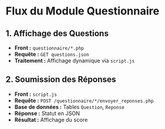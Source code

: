 # Flux du Module Questionnaire

## 1. Affichage des Questions
- **Front :** `questionnaire/*.php`
- **Requête :** `GET questions.json`
- **Traitement :** Affichage dynamique via `script.js`

## 2. Soumission des Réponses
- **Front :** `script.js`
- **Requête :** `POST /questionnaire/*/envoyer_reponses.php`
- **Base de données :** Tables `Question`, `Reponse`
- **Réponse :** Statut en JSON
- **Résultat :** Affichage du score
